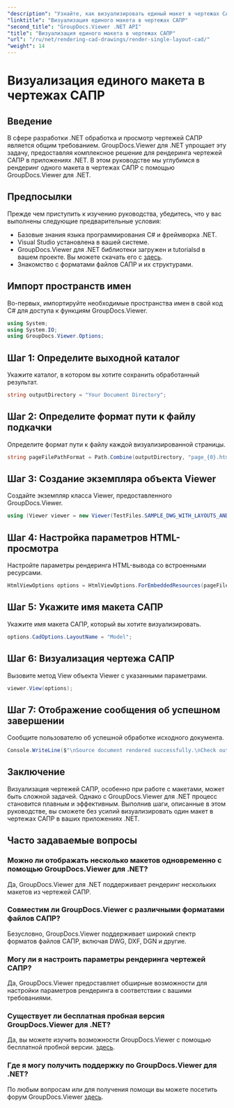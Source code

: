 ```yaml
---
"description": "Узнайте, как визуализировать единый макет в чертежах САПР с помощью GroupDocs.Viewer для .NET. Простые шаги для бесшовной интеграции в ваши приложения .NET."
"linktitle": "Визуализация единого макета в чертежах САПР"
"second_title": "GroupDocs.Viewer .NET API"
"title": "Визуализация единого макета в чертежах САПР"
"url": "/ru/net/rendering-cad-drawings/render-single-layout-cad/"
"weight": 14
---
```


# Визуализация единого макета в чертежах САПР

## Введение
В сфере разработки .NET обработка и просмотр чертежей САПР является общим требованием. GroupDocs.Viewer для .NET упрощает эту задачу, предоставляя комплексное решение для рендеринга чертежей САПР в приложениях .NET. В этом руководстве мы углубимся в рендеринг одного макета в чертежах САПР с помощью GroupDocs.Viewer для .NET.
## Предпосылки
Прежде чем приступить к изучению руководства, убедитесь, что у вас выполнены следующие предварительные условия:
- Базовые знания языка программирования C# и фреймворка .NET.
- Visual Studio установлена в вашей системе.
- GroupDocs.Viewer для .NET библиотеки загружен и tutorialsd в вашем проекте. Вы можете скачать его с [здесь](https://releases.groupdocs.com/viewer/net/).
- Знакомство с форматами файлов САПР и их структурами.

## Импорт пространств имен
Во-первых, импортируйте необходимые пространства имен в свой код C# для доступа к функциям GroupDocs.Viewer.

```csharp
using System;
using System.IO;
using GroupDocs.Viewer.Options;
```

## Шаг 1: Определите выходной каталог
Укажите каталог, в котором вы хотите сохранить обработанный результат.
```csharp
string outputDirectory = "Your Document Directory";
```
## Шаг 2: Определите формат пути к файлу подкачки
Определите формат пути к файлу каждой визуализированной страницы.
```csharp
string pageFilePathFormat = Path.Combine(outputDirectory, "page_{0}.html");
```
## Шаг 3: Создание экземпляра объекта Viewer
Создайте экземпляр класса Viewer, предоставленного GroupDocs.Viewer.
```csharp
using (Viewer viewer = new Viewer(TestFiles.SAMPLE_DWG_WITH_LAYOUTS_AND_LAYERS))
```
## Шаг 4: Настройка параметров HTML-просмотра
Настройте параметры рендеринга HTML-вывода со встроенными ресурсами.
```csharp
HtmlViewOptions options = HtmlViewOptions.ForEmbeddedResources(pageFilePathFormat);
```
## Шаг 5: Укажите имя макета САПР
Укажите имя макета САПР, который вы хотите визуализировать.
```csharp
options.CadOptions.LayoutName = "Model";
```
## Шаг 6: Визуализация чертежа САПР
Вызовите метод View объекта Viewer с указанными параметрами.
```csharp
viewer.View(options);
```
## Шаг 7: Отображение сообщения об успешном завершении
Сообщите пользователю об успешной обработке исходного документа.
```csharp
Console.WriteLine($"\nSource document rendered successfully.\nCheck output in {outputDirectory}.");
```

## Заключение
Визуализация чертежей САПР, особенно при работе с макетами, может быть сложной задачей. Однако с GroupDocs.Viewer для .NET процесс становится плавным и эффективным. Выполнив шаги, описанные в этом руководстве, вы сможете без усилий визуализировать один макет в чертежах САПР в ваших приложениях .NET.
## Часто задаваемые вопросы
### Можно ли отображать несколько макетов одновременно с помощью GroupDocs.Viewer для .NET?
Да, GroupDocs.Viewer для .NET поддерживает рендеринг нескольких макетов из чертежей САПР.
### Совместим ли GroupDocs.Viewer с различными форматами файлов САПР?
Безусловно, GroupDocs.Viewer поддерживает широкий спектр форматов файлов САПР, включая DWG, DXF, DGN и другие.
### Могу ли я настроить параметры рендеринга чертежей САПР?
Да, GroupDocs.Viewer предоставляет обширные возможности для настройки параметров рендеринга в соответствии с вашими требованиями.
### Существует ли бесплатная пробная версия GroupDocs.Viewer для .NET?
Да, вы можете изучить возможности GroupDocs.Viewer с помощью бесплатной пробной версии. [здесь](https://releases.groupdocs.com/).
### Где я могу получить поддержку по GroupDocs.Viewer для .NET?
По любым вопросам или для получения помощи вы можете посетить форум GroupDocs.Viewer [здесь](https://forum.groupdocs.com/c/viewer/9).